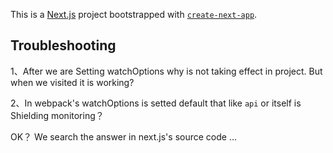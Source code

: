 This is a [Next.js](https://nextjs.org/) project bootstrapped with [`create-next-app`](https://github.com/vercel/next.js/tree/canary/packages/create-next-app).

## Troubleshooting

1、After we are Setting watchOptions why is not taking effect in project. But when we visited it is working?

2、In webpack's watchOptions is setted default that like `api` or itself is Shielding monitoring？

OK？ We search the answer in next.js's source code ...
